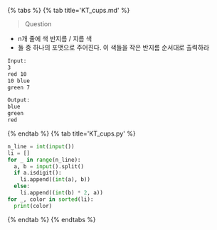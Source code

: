 {% tabs %}
{% tab title='KT_cups.md' %}

> Question

* n개 줄에 색 반지름 / 지름 색
* 둘 중 하나의 포맷으로 주어진다. 이 색들을 작은 반지름 순서대로 출력하라

```txt
Input:
3
red 10
10 blue
green 7

Output:
blue
green
red
```

{% endtab %}
{% tab title='KT_cups.py' %}

```py
n_line = int(input())
li = []
for _ in range(n_line):
  a, b = input().split()
  if a.isdigit():
    li.append((int(a), b))
  else:
    li.append((int(b) * 2, a))
for _, color in sorted(li):
  print(color)
```

{% endtab %}
{% endtabs %}
